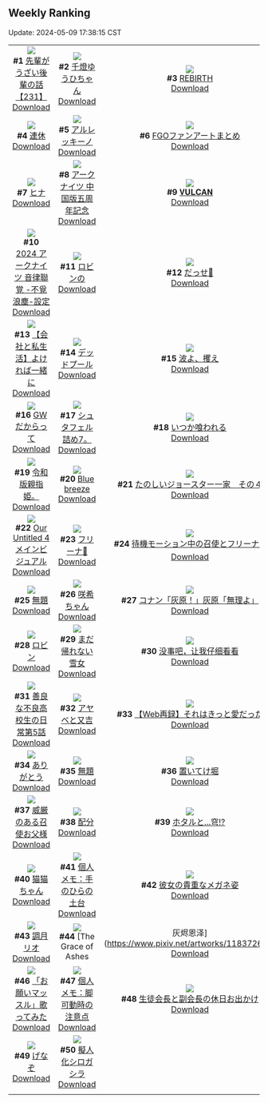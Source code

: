 ## Weekly Ranking
Update: 2024-05-09 17:38:15 CST

|      |      |      |
| :----: | :----: | :----: |
| ![](https://i.pixiv.re/c/240x480/img-master/img/2024/05/03/19/16/02/118392452_p0_master1200.jpg)<br>**#1** [先輩がうざい後輩の話【231】](https://www.pixiv.net/artworks/118392452)<br>[Download](https://i.pixiv.re/img-original/img/2024/05/03/19/16/02/118392452_p0.png) | ![](https://i.pixiv.re/c/240x480/img-master/img/2024/05/02/00/00/12/118340936_p0_master1200.jpg)<br>**#2** [千燈ゆうひちゃん](https://www.pixiv.net/artworks/118340936)<br>[Download](https://i.pixiv.re/img-original/img/2024/05/02/00/00/12/118340936_p0.jpg) | ![](https://i.pixiv.re/c/240x480/img-master/img/2024/05/04/00/00/22/118402256_p0_master1200.jpg)<br>**#3** [REBIRTH](https://www.pixiv.net/artworks/118402256)<br>[Download](https://i.pixiv.re/img-original/img/2024/05/04/00/00/22/118402256_p0.png) |
| ![](https://i.pixiv.re/c/240x480/img-master/img/2024/05/03/07/30/01/118377945_p0_master1200.jpg)<br>**#4** [連休](https://www.pixiv.net/artworks/118377945)<br>[Download](https://i.pixiv.re/img-original/img/2024/05/03/07/30/01/118377945_p0.jpg) | ![](https://i.pixiv.re/c/240x480/img-master/img/2024/05/04/00/00/28/118402302_p0_master1200.jpg)<br>**#5** [アルレッキーノ](https://www.pixiv.net/artworks/118402302)<br>[Download](https://i.pixiv.re/img-original/img/2024/05/04/00/00/28/118402302_p0.png) | ![](https://i.pixiv.re/c/240x480/img-master/img/2024/05/03/17/00/21/118388876_p0_master1200.jpg)<br>**#6** [FGOファンアートまとめ](https://www.pixiv.net/artworks/118388876)<br>[Download](https://i.pixiv.re/img-original/img/2024/05/03/17/00/21/118388876_p0.jpg) |
| ![](https://i.pixiv.re/c/240x480/img-master/img/2024/05/03/00/00/07/118370203_p0_master1200.jpg)<br>**#7** [ヒナ](https://www.pixiv.net/artworks/118370203)<br>[Download](https://i.pixiv.re/img-original/img/2024/05/03/00/00/07/118370203_p0.jpg) | ![](https://i.pixiv.re/c/240x480/img-master/img/2024/05/02/16/15/40/118356793_p0_master1200.jpg)<br>**#8** [アークナイツ 中国版五周年記念](https://www.pixiv.net/artworks/118356793)<br>[Download](https://i.pixiv.re/img-original/img/2024/05/02/16/15/40/118356793_p0.jpg) | ![](https://i.pixiv.re/c/240x480/img-master/img/2024/05/02/00/00/29/118341017_p0_master1200.jpg)<br>**#9** [𝐕𝐔𝐋𝐂𝐀𝐍](https://www.pixiv.net/artworks/118341017)<br>[Download](https://i.pixiv.re/img-original/img/2024/05/02/00/00/29/118341017_p0.jpg) |
| ![](https://i.pixiv.re/c/240x480/img-master/img/2024/05/03/16/10/48/118387838_p0_master1200.jpg)<br>**#10** [2024 アークナイツ 音律聯覚 -不覓浪塵-設定](https://www.pixiv.net/artworks/118387838)<br>[Download](https://i.pixiv.re/img-original/img/2024/05/03/16/10/48/118387838_p0.jpg) | ![](https://i.pixiv.re/c/240x480/img-master/img/2024/05/03/00/34/44/118371756_p0_master1200.jpg)<br>**#11** [ロビンの](https://www.pixiv.net/artworks/118371756)<br>[Download](https://i.pixiv.re/img-original/img/2024/05/03/00/34/44/118371756_p0.jpg) | ![](https://i.pixiv.re/c/240x480/img-master/img/2024/05/04/18/25/26/118423802_p0_master1200.jpg)<br>**#12** [だっせ💖](https://www.pixiv.net/artworks/118423802)<br>[Download](https://i.pixiv.re/img-original/img/2024/05/04/18/25/26/118423802_p0.jpg) |
| ![](https://i.pixiv.re/c/240x480/img-master/img/2024/05/03/12/00/15/118382547_p0_master1200.jpg)<br>**#13** [【会社と私生活】よければ一緒に](https://www.pixiv.net/artworks/118382547)<br>[Download](https://i.pixiv.re/img-original/img/2024/05/03/12/00/15/118382547_p0.jpg) | ![](https://i.pixiv.re/c/240x480/img-master/img/2024/05/04/00/21/09/118403407_p0_master1200.jpg)<br>**#14** [デッドプール](https://www.pixiv.net/artworks/118403407)<br>[Download](https://i.pixiv.re/img-original/img/2024/05/04/00/21/09/118403407_p0.jpg) | ![](https://i.pixiv.re/c/240x480/img-master/img/2024/05/02/18/35/48/118359840_p0_master1200.jpg)<br>**#15** [波よ、攫え](https://www.pixiv.net/artworks/118359840)<br>[Download](https://i.pixiv.re/img-original/img/2024/05/02/18/35/48/118359840_p0.jpg) |
| ![](https://i.pixiv.re/c/240x480/img-master/img/2024/05/02/20/36/19/118363274_p0_master1200.jpg)<br>**#16** [GWだからって](https://www.pixiv.net/artworks/118363274)<br>[Download](https://i.pixiv.re/img-original/img/2024/05/02/20/36/19/118363274_p0.jpg) | ![](https://i.pixiv.re/c/240x480/img-master/img/2024/05/03/01/27/05/118373086_p0_master1200.jpg)<br>**#17** [シュタフェル詰め7。](https://www.pixiv.net/artworks/118373086)<br>[Download](https://i.pixiv.re/img-original/img/2024/05/03/01/27/05/118373086_p0.jpg) | ![](https://i.pixiv.re/c/240x480/img-master/img/2024/05/03/07/21/20/118377847_p0_master1200.jpg)<br>**#18** [いつか喰われる](https://www.pixiv.net/artworks/118377847)<br>[Download](https://i.pixiv.re/img-original/img/2024/05/03/07/21/20/118377847_p0.jpg) |
| ![](https://i.pixiv.re/c/240x480/img-master/img/2024/05/03/19/05/19/118392166_p0_master1200.jpg)<br>**#19** [令和版親指姫。](https://www.pixiv.net/artworks/118392166)<br>[Download](https://i.pixiv.re/img-original/img/2024/05/03/19/05/19/118392166_p0.jpg) | ![](https://i.pixiv.re/c/240x480/img-master/img/2024/05/03/00/03/07/118370585_p0_master1200.jpg)<br>**#20** [Blue breeze](https://www.pixiv.net/artworks/118370585)<br>[Download](https://i.pixiv.re/img-original/img/2024/05/03/00/03/07/118370585_p0.jpg) | ![](https://i.pixiv.re/c/240x480/img-master/img/2024/05/04/16/54/05/118421421_p0_master1200.jpg)<br>**#21** [たのしいジョースター一家　その４](https://www.pixiv.net/artworks/118421421)<br>[Download](https://i.pixiv.re/img-original/img/2024/05/04/16/54/05/118421421_p0.png) |
| ![](https://i.pixiv.re/c/240x480/img-master/img/2024/05/03/18/48/46/118391658_p0_master1200.jpg)<br>**#22** [Our Untitled 4 メインビジュアル](https://www.pixiv.net/artworks/118391658)<br>[Download](https://i.pixiv.re/img-original/img/2024/05/03/18/48/46/118391658_p0.jpg) | ![](https://i.pixiv.re/c/240x480/img-master/img/2024/05/03/16/38/27/118388373_p0_master1200.jpg)<br>**#23** [フリーナ🫧](https://www.pixiv.net/artworks/118388373)<br>[Download](https://i.pixiv.re/img-original/img/2024/05/03/16/38/27/118388373_p0.jpg) | ![](https://i.pixiv.re/c/240x480/img-master/img/2024/05/03/01/05/51/118372569_p0_master1200.jpg)<br>**#24** [待機モーション中の召使とフリーナ☕️](https://www.pixiv.net/artworks/118372569)<br>[Download](https://i.pixiv.re/img-original/img/2024/05/03/01/05/51/118372569_p0.jpg) |
| ![](https://i.pixiv.re/c/240x480/img-master/img/2024/05/02/21/15/58/118364574_p0_master1200.jpg)<br>**#25** [無題](https://www.pixiv.net/artworks/118364574)<br>[Download](https://i.pixiv.re/img-original/img/2024/05/02/21/15/58/118364574_p0.jpg) | ![](https://i.pixiv.re/c/240x480/img-master/img/2024/05/03/18/45/50/118391580_p0_master1200.jpg)<br>**#26** [咲希ちゃん](https://www.pixiv.net/artworks/118391580)<br>[Download](https://i.pixiv.re/img-original/img/2024/05/03/18/45/50/118391580_p0.png) | ![](https://i.pixiv.re/c/240x480/img-master/img/2024/05/03/12/00/26/118382579_p0_master1200.jpg)<br>**#27** [コナン「灰原！」灰原「無理よ」](https://www.pixiv.net/artworks/118382579)<br>[Download](https://i.pixiv.re/img-original/img/2024/05/03/12/00/26/118382579_p0.jpg) |
| ![](https://i.pixiv.re/c/240x480/img-master/img/2024/05/02/00/06/13/118341441_p0_master1200.jpg)<br>**#28** [ロビン](https://www.pixiv.net/artworks/118341441)<br>[Download](https://i.pixiv.re/img-original/img/2024/05/02/00/06/13/118341441_p0.jpg) | ![](https://i.pixiv.re/c/240x480/img-master/img/2024/05/02/19/07/57/118360683_p0_master1200.jpg)<br>**#29** [まだ帰れない雪女](https://www.pixiv.net/artworks/118360683)<br>[Download](https://i.pixiv.re/img-original/img/2024/05/02/19/07/57/118360683_p0.jpg) | ![](https://i.pixiv.re/c/240x480/img-master/img/2024/05/03/01/49/17/118373585_p0_master1200.jpg)<br>**#30** [没事吧，让我仔细看看](https://www.pixiv.net/artworks/118373585)<br>[Download](https://i.pixiv.re/img-original/img/2024/05/03/01/49/17/118373585_p0.jpg) |
| ![](https://i.pixiv.re/c/240x480/img-master/img/2024/05/02/00/01/56/118341222_p0_master1200.jpg)<br>**#31** [善良な不良高校生の日常第5話](https://www.pixiv.net/artworks/118341222)<br>[Download](https://i.pixiv.re/img-original/img/2024/05/02/00/01/56/118341222_p0.jpg) | ![](https://i.pixiv.re/c/240x480/img-master/img/2024/05/02/00/09/05/118341550_p0_master1200.jpg)<br>**#32** [アヤベと又吉](https://www.pixiv.net/artworks/118341550)<br>[Download](https://i.pixiv.re/img-original/img/2024/05/02/00/09/05/118341550_p0.png) | ![](https://i.pixiv.re/c/240x480/img-master/img/2024/05/04/21/43/49/118430015_p0_master1200.jpg)<br>**#33** [【Web再録】それはきっと愛だった](https://www.pixiv.net/artworks/118430015)<br>[Download](https://i.pixiv.re/img-original/img/2024/05/04/21/43/49/118430015_p0.jpg) |
| ![](https://i.pixiv.re/c/240x480/img-master/img/2024/05/02/06/22/05/118347767_p0_master1200.jpg)<br>**#34** [ありがとう](https://www.pixiv.net/artworks/118347767)<br>[Download](https://i.pixiv.re/img-original/img/2024/05/02/06/22/05/118347767_p0.png) | ![](https://i.pixiv.re/c/240x480/img-master/img/2024/05/03/22/53/14/118399789_p0_master1200.jpg)<br>**#35** [無題](https://www.pixiv.net/artworks/118399789)<br>[Download](https://i.pixiv.re/img-original/img/2024/05/03/22/53/14/118399789_p0.png) | ![](https://i.pixiv.re/c/240x480/img-master/img/2024/05/02/10/30/44/118350965_p0_master1200.jpg)<br>**#36** [置いてけ堀](https://www.pixiv.net/artworks/118350965)<br>[Download](https://i.pixiv.re/img-original/img/2024/05/02/10/30/44/118350965_p0.png) |
| ![](https://i.pixiv.re/c/240x480/img-master/img/2024/05/03/21/15/56/118396297_p0_master1200.jpg)<br>**#37** [威厳のある召使お父様](https://www.pixiv.net/artworks/118396297)<br>[Download](https://i.pixiv.re/img-original/img/2024/05/03/21/15/56/118396297_p0.png) | ![](https://i.pixiv.re/c/240x480/img-master/img/2024/05/03/20/30/02/118394659_p0_master1200.jpg)<br>**#38** [配分](https://www.pixiv.net/artworks/118394659)<br>[Download](https://i.pixiv.re/img-original/img/2024/05/03/20/30/02/118394659_p0.png) | ![](https://i.pixiv.re/c/240x480/img-master/img/2024/05/03/22/09/33/118396905_p0_master1200.jpg)<br>**#39** [ホタルと...穹!?](https://www.pixiv.net/artworks/118396905)<br>[Download](https://i.pixiv.re/img-original/img/2024/05/03/22/09/33/118396905_p0.jpg) |
| ![](https://i.pixiv.re/c/240x480/img-master/img/2024/05/03/17/56/01/118390201_p0_master1200.jpg)<br>**#40** [猫猫ちゃん](https://www.pixiv.net/artworks/118390201)<br>[Download](https://i.pixiv.re/img-original/img/2024/05/03/17/56/01/118390201_p0.png) | ![](https://i.pixiv.re/c/240x480/img-master/img/2024/05/04/06/00/12/118409364_p0_master1200.jpg)<br>**#41** [個人メモ：手のひらの土台](https://www.pixiv.net/artworks/118409364)<br>[Download](https://i.pixiv.re/img-original/img/2024/05/04/06/00/12/118409364_p0.jpg) | ![](https://i.pixiv.re/c/240x480/img-master/img/2024/05/04/21/30/18/118429557_p0_master1200.jpg)<br>**#42** [彼女の貴重なメガネ姿](https://www.pixiv.net/artworks/118429557)<br>[Download](https://i.pixiv.re/img-original/img/2024/05/04/21/30/18/118429557_p0.jpg) |
| ![](https://i.pixiv.re/c/240x480/img-master/img/2024/05/03/16/23/19/118388071_p0_master1200.jpg)<br>**#43** [調月リオ](https://www.pixiv.net/artworks/118388071)<br>[Download](https://i.pixiv.re/img-original/img/2024/05/03/16/23/19/118388071_p0.jpg) | ![](https://i.pixiv.re/c/240x480/img-master/img/2024/05/03/01/08/45/118372644_p0_master1200.jpg)<br>**#44** [The Grace of Ashes|灰烬恩泽](https://www.pixiv.net/artworks/118372644)<br>[Download](https://i.pixiv.re/img-original/img/2024/05/03/01/08/45/118372644_p0.jpg) | ![](https://i.pixiv.re/c/240x480/img-master/img/2024/05/03/00/03/03/118370578_p0_master1200.jpg)<br>**#45** [花寧々](https://www.pixiv.net/artworks/118370578)<br>[Download](https://i.pixiv.re/img-original/img/2024/05/03/00/03/03/118370578_p0.png) |
| ![](https://i.pixiv.re/c/240x480/img-master/img/2024/05/03/23/35/44/118401320_p0_master1200.jpg)<br>**#46** [「お願いマッスル」歌ってみた](https://www.pixiv.net/artworks/118401320)<br>[Download](https://i.pixiv.re/img-original/img/2024/05/03/23/35/44/118401320_p0.jpg) | ![](https://i.pixiv.re/c/240x480/img-master/img/2024/05/02/06/00/06/118347499_p0_master1200.jpg)<br>**#47** [個人メモ：脚可動時の注意点](https://www.pixiv.net/artworks/118347499)<br>[Download](https://i.pixiv.re/img-original/img/2024/05/02/06/00/06/118347499_p0.jpg) | ![](https://i.pixiv.re/c/240x480/img-master/img/2024/05/03/19/06/27/118392063_p0_master1200.jpg)<br>**#48** [生徒会長と副会長の休日お出かけ](https://www.pixiv.net/artworks/118392063)<br>[Download](https://i.pixiv.re/img-original/img/2024/05/03/19/06/27/118392063_p0.jpg) |
| ![](https://i.pixiv.re/c/240x480/img-master/img/2024/05/03/21/23/29/118396561_p0_master1200.jpg)<br>**#49** [げなぞ](https://www.pixiv.net/artworks/118396561)<br>[Download](https://i.pixiv.re/img-original/img/2024/05/03/21/23/29/118396561_p0.png) | ![](https://i.pixiv.re/c/240x480/img-master/img/2024/05/02/00/00/02/118340878_p0_master1200.jpg)<br>**#50** [擬人化シロガシラ](https://www.pixiv.net/artworks/118340878)<br>[Download](https://i.pixiv.re/img-original/img/2024/05/02/00/00/02/118340878_p0.jpg) |
|      |
